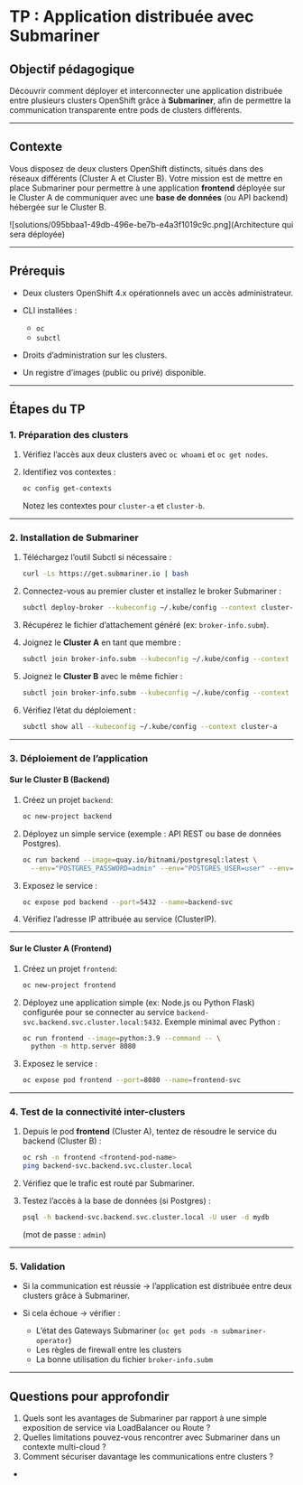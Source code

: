 # TP : Application distribuée avec Submariner

## Objectif pédagogique

Découvrir comment déployer et interconnecter une application distribuée entre plusieurs clusters OpenShift grâce à **Submariner**, afin de permettre la communication transparente entre pods de clusters différents.

---

## Contexte

Vous disposez de deux clusters OpenShift distincts, situés dans des réseaux différents (Cluster A et Cluster B).
Votre mission est de mettre en place Submariner pour permettre à une application **frontend** déployée sur le Cluster A de communiquer avec une **base de données** (ou API backend) hébergée sur le Cluster B.

![solutions/095bbaa1-49db-496e-be7b-e4a3f1019c9c.png](Architecture qui sera déployée)

---

## Prérequis

* Deux clusters OpenShift 4.x opérationnels avec un accès administrateur.
* CLI installées :

  * `oc`
  * `subctl`
* Droits d’administration sur les clusters.
* Un registre d’images (public ou privé) disponible.

---

## Étapes du TP

### 1. Préparation des clusters

1. Vérifiez l’accès aux deux clusters avec `oc whoami` et `oc get nodes`.
2. Identifiez vos contextes :

   ```bash
   oc config get-contexts
   ```

   Notez les contextes pour `cluster-a` et `cluster-b`.

---

### 2. Installation de Submariner

1. Téléchargez l’outil Subctl si nécessaire :

   ```bash
   curl -Ls https://get.submariner.io | bash
   ```
2. Connectez-vous au premier cluster et installez le broker Submariner :

   ```bash
   subctl deploy-broker --kubeconfig ~/.kube/config --context cluster-a
   ```
3. Récupérez le fichier d’attachement généré (ex: `broker-info.subm`).
4. Joignez le **Cluster A** en tant que membre :

   ```bash
   subctl join broker-info.subm --kubeconfig ~/.kube/config --context cluster-a
   ```
5. Joignez le **Cluster B** avec le même fichier :

   ```bash
   subctl join broker-info.subm --kubeconfig ~/.kube/config --context cluster-b
   ```
6. Vérifiez l’état du déploiement :

   ```bash
   subctl show all --kubeconfig ~/.kube/config --context cluster-a
   ```

---

### 3. Déploiement de l’application

#### Sur le Cluster B (Backend)

1. Créez un projet `backend`:

   ```bash
   oc new-project backend
   ```
2. Déployez un simple service (exemple : API REST ou base de données Postgres).

   ```bash
   oc run backend --image=quay.io/bitnami/postgresql:latest \
     --env="POSTGRES_PASSWORD=admin" --env="POSTGRES_USER=user" --env="POSTGRES_DB=mydb"
   ```
3. Exposez le service :

   ```bash
   oc expose pod backend --port=5432 --name=backend-svc
   ```
4. Vérifiez l’adresse IP attribuée au service (ClusterIP).

---

#### Sur le Cluster A (Frontend)

1. Créez un projet `frontend`:

   ```bash
   oc new-project frontend
   ```
2. Déployez une application simple (ex: Node.js ou Python Flask) configurée pour se connecter au service `backend-svc.backend.svc.cluster.local:5432`.
   Exemple minimal avec Python :

   ```bash
   oc run frontend --image=python:3.9 --command -- \
     python -m http.server 8080
   ```
3. Exposez le service :

   ```bash
   oc expose pod frontend --port=8080 --name=frontend-svc
   ```

---

### 4. Test de la connectivité inter-clusters

1. Depuis le pod **frontend** (Cluster A), tentez de résoudre le service du backend (Cluster B) :

   ```bash
   oc rsh -n frontend <frontend-pod-name>
   ping backend-svc.backend.svc.cluster.local
   ```
2. Vérifiez que le trafic est routé par Submariner.
3. Testez l’accès à la base de données (si Postgres) :

   ```bash
   psql -h backend-svc.backend.svc.cluster.local -U user -d mydb
   ```

   (mot de passe : `admin`)

---

### 5. Validation

* Si la communication est réussie → l’application est distribuée entre deux clusters grâce à Submariner.
* Si cela échoue → vérifier :

  * L’état des Gateways Submariner (`oc get pods -n submariner-operator`)
  * Les règles de firewall entre les clusters
  * La bonne utilisation du fichier `broker-info.subm`

---

## Questions pour approfondir

1. Quels sont les avantages de Submariner par rapport à une simple exposition de service via LoadBalancer ou Route ?
2. Quelles limitations pouvez-vous rencontrer avec Submariner dans un contexte multi-cloud ?
3. Comment sécuriser davantage les communications entre clusters ?

-
